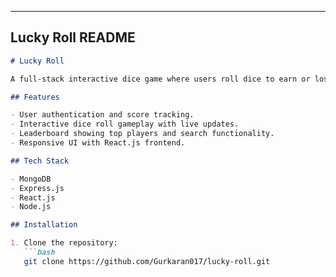 
---

## Lucky Roll README

```markdown
# Lucky Roll

A full-stack interactive dice game where users roll dice to earn or lose points, built using MongoDB, Express.js, React.js, and Node.js.

## Features

- User authentication and score tracking.
- Interactive dice roll gameplay with live updates.
- Leaderboard showing top players and search functionality.
- Responsive UI with React.js frontend.

## Tech Stack

- MongoDB
- Express.js
- React.js
- Node.js

## Installation

1. Clone the repository:
   ```bash
   git clone https://github.com/Gurkaran017/lucky-roll.git
